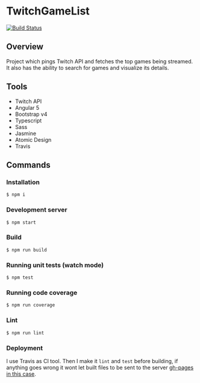 # TwitchGameList

[![Build Status](https://travis-ci.org/marcelorl/twitch-game-list.svg?branch=master)](https://travis-ci.org/marcelorl/twitch-game-list)

## Overview

Project which pings Twitch API and fetches the top games being streamed.
It also has the ability to search for games and visualize its details.

## Tools

 - Twitch API
 - Angular 5
 - Bootstrap v4
 - Typescript
 - Sass
 - Jasmine
 - Atomic Design
 - Travis

## Commands

### Installation

`$ npm i`

### Development server

`$ npm start`

### Build

`$ npm run build`

### Running unit tests (watch mode)

`$ npm test`

### Running code coverage

`$ npm run coverage`

### Lint

`$ npm run lint`

### Deployment

I use Travis as CI tool. Then I make it `lint` and `test` before building, if anything goes wrong it wont let built
 files to be sent to the server [gh-pages in this case](https://marcelorl.github.io/twitch-game-list/).
